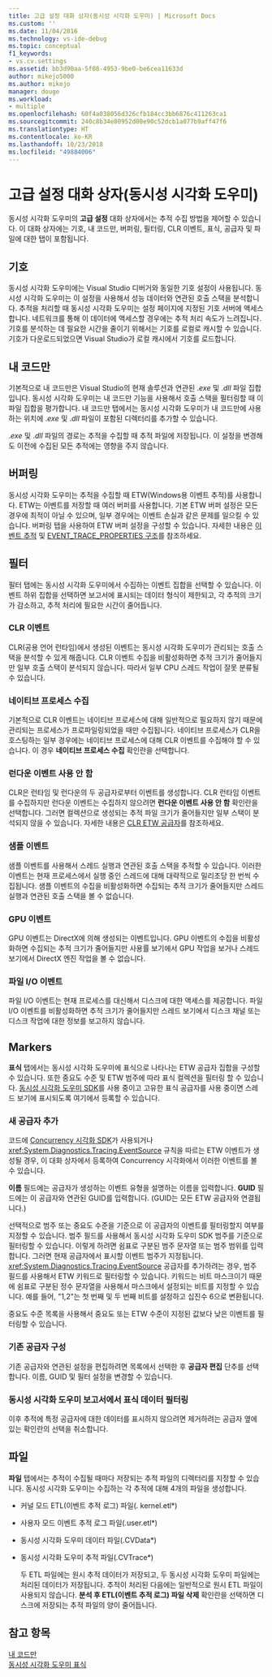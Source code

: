 ```yaml
---
title: 고급 설정 대화 상자(동시성 시각화 도우미) | Microsoft Docs
ms.custom: ''
ms.date: 11/04/2016
ms.technology: vs-ide-debug
ms.topic: conceptual
f1_keywords:
- vs.cv.settings
ms.assetid: bb3d90aa-5f08-4953-9be0-be6cea11633d
author: mikejo5000
ms.author: mikejo
manager: douge
ms.workload:
- multiple
ms.openlocfilehash: 60f4a038056d326cfb184cc3bb6876c411263ca1
ms.sourcegitcommit: 240c8b34e80952d00e90c52dcb1a077b9aff47f6
ms.translationtype: HT
ms.contentlocale: ko-KR
ms.lasthandoff: 10/23/2018
ms.locfileid: "49884006"
---
```

# <a name="advanced-settings-dialog-box-concurrency-visualizer"></a>고급 설정 대화 상자(동시성 시각화 도우미)
동시성 시각화 도우미의 **고급 설정** 대화 상자에서는 추적 수집 방법을 제어할 수 있습니다.  이 대화 상자에는 기호, 내 코드만, 버퍼링, 필터링, CLR 이벤트, 표식, 공급자 및 파일에 대한 탭이 포함됩니다.  
  
## <a name="symbols"></a>기호  
 동시성 시각화 도우미에는 Visual Studio 디버거와 동일한 기호 설정이 사용됩니다. 동시성 시각화 도우미는 이 설정을 사용해서 성능 데이터와 연관된 호출 스택을 분석합니다.  추적을 처리할 때 동시성 시각화 도우미는 설정 페이지에 지정된 기호 서버에 액세스합니다.  네트워크를 통해 이 데이터에 액세스할 경우에는 추적 처리 속도가 느려집니다.  기호를 분석하는 데 필요한 시간을 줄이기 위해서는 기호를 로컬로 캐시할 수 있습니다. 기호가 다운로드되었으면 Visual Studio가 로컬 캐시에서 기호를 로드합니다.  
  
## <a name="just-my-code"></a>내 코드만  
 기본적으로 내 코드만은 Visual Studio의 현재 솔루션과 연관된 .*exe* 및 .*dll* 파일 집합입니다. 동시성 시각화 도우미는 내 코드만 기능을 사용해서 호출 스택을 필터링할 때 이 파일 집합을 평가합니다. 내 코드만 탭에서는 동시성 시각화 도우미가 내 코드만에 사용하는 위치에 .*exe* 및 .*dll* 파일이 포함된 디렉터리를 추가할 수 있습니다.  
  
 .*exe* 및 .*dll* 파일의 경로는 추적을 수집할 때 추적 파일에 저장됩니다.  이 설정을 변경해도 이전에 수집된 모든 추적에는 영향을 주지 않습니다.  
  
## <a name="buffering"></a>버퍼링  
 동시성 시각화 도우미는 추적을 수집할 때 ETW(Windows용 이벤트 추적)를 사용합니다.  ETW는 이벤트를 저장할 때 여러 버퍼를 사용합니다.  기본 ETW 버퍼 설정은 모든 경우에 최적이 아닐 수 있으며, 일부 경우에는 이벤트 손실과 같은 문제를 일으킬 수 있습니다.  버퍼링 탭을 사용하여 ETW 버퍼 설정을 구성할 수 있습니다. 자세한 내용은 [이벤트 추적](http://go.microsoft.com/fwlink/?LinkId=234579) 및 [EVENT_TRACE_PROPERTIES 구조](http://go.microsoft.com/fwlink/?LinkId=234580)를 참조하세요.  
  
## <a name="filter"></a>필터  
 필터 탭에는 동시성 시각화 도우미에서 수집하는 이벤트 집합을 선택할 수 있습니다. 이벤트 하위 집합을 선택하면 보고서에 표시되는 데이터 형식이 제한되고, 각 추적의 크기가 감소하고, 추적 처리에 필요한 시간이 줄어듭니다.  
  
### <a name="clr-events"></a>CLR 이벤트  
 CLR(공용 언어 런타임)에서 생성된 이벤트는 동시성 시각화 도우미가 관리되는 호출 스택을 분석할 수 있게 해줍니다.  CLR 이벤트 수집을 비활성화하면 추적 크기가 줄어들지만 일부 호출 스택이 분석되지 않습니다.  따라서 일부 CPU 스레드 작업이 잘못 분류될 수 있습니다.  
  
### <a name="collect-for-native-processes"></a>네이티브 프로세스 수집  
 기본적으로 CLR 이벤트는 네이티브 프로세스에 대해 일반적으로 필요하지 않기 때문에 관리되는 프로세스가 프로파일링되었을 때만 수집됩니다.  네이티브 프로세스가 CLR을 호스팅하는 일부 경우에는 네이티브 프로세스에 대해 CLR 이벤트를 수집해야 할 수 있습니다.  이 경우 **네이티브 프로세스 수집** 확인란을 선택합니다.  
  
### <a name="disable-rundown-events"></a>런다운 이벤트 사용 안 함  
 CLR은 런타임 및 런다운의 두 공급자로부터 이벤트를 생성합니다.  CLR 런타임 이벤트를 수집하지만 런다운 이벤트는 수집하지 않으려면 **런다운 이벤트 사용 안 함** 확인란을 선택합니다.  그러면 컬렉션으로 생성되는 추적 파일 크기가 줄어들지만 일부 스택이 분석되지 않을 수 있습니다. 자세한 내용은 [CLR ETW 공급자](/dotnet/framework/performance/clr-etw-providers)를 참조하세요.  
  
### <a name="sample-events"></a>샘플 이벤트  
 샘플 이벤트를 사용해서 스레드 실행과 연관된 호출 스택을 추적할 수 있습니다. 이러한 이벤트는 현재 프로세스에서 실행 중인 스레드에 대해 대략적으로 밀리초당 한 번씩 수집됩니다. 샘플 이벤트의 수집을 비활성화하면 수집되는 추적 크기가 줄어들지만 스레드 실행과 연관된 호출 스택을 볼 수 없습니다.  
  
### <a name="gpu-events"></a>GPU 이벤트  
 GPU 이벤트는 DirectX에 의해 생성되는 이벤트입니다. GPU 이벤트의 수집을 비활성화하면 수집되는 추적 크기가 줄어들지만 사용률 보기에서 GPU 작업을 보거나 스레드 보기에서 DirectX 엔진 작업을 볼 수 없습니다.  
  
### <a name="file-io-events"></a>파일 I/O 이벤트  
 파일 I/O 이벤트는 현재 프로세스를 대신해서 디스크에 대한 액세스를 제공합니다.  파일 I/O 이벤트를 비활성화하면 추적 크기가 줄어들지만 스레드 보기에서 디스크 채널 또는 디스크 작업에 대한 정보를 보고하지 않습니다.  
  
## <a name="markers"></a>Markers  
 **표식** 탭에서는 동시성 시각화 도우미에 표식으로 나타나는 ETW 공급자 집합을 구성할 수 있습니다.  또한 중요도 수준 및 ETW 범주에 따라 표식 컬렉션을 필터링 할 수 있습니다.  [동시성 시각화 도우미 SDK](../profiling/concurrency-visualizer-sdk.md)를 사용 중이고 고유한 표식 공급자를 사용 중이면 스레드 보기에 표시되도록 여기에서 등록할 수 있습니다.  
  
### <a name="add-a-new-provider"></a>새 공급자 추가  
 코드에 [Concurrency 시각화 SDK](../profiling/concurrency-visualizer-sdk.md)가 사용되거나 <xref:System.Diagnostics.Tracing.EventSource> 규칙을 따르는 ETW 이벤트가 생성될 경우, 이 대화 상자에서 등록하여 Concurrency 시각화에서 이러한 이벤트를 볼 수 있습니다.  
  
 **이름** 필드에는 공급자가 생성하는 이벤트 유형을 설명하는 이름을 입력합니다.  **GUID** 필드에는 이 공급자와 연관된 GUID를 입력합니다. (GUID는 모든 ETW 공급자와 연결됩니다.)  
  
 선택적으로 범주 또는 중요도 수준을 기준으로 이 공급자의 이벤트를 필터링할지 여부를 지정할 수 있습니다.  범주 필드를 사용해서 동시성 시각화 도우미 SDK 범주를 기준으로 필터링할 수 있습니다.  이렇게 하려면 쉼표로 구분된 범주 문자열 또는 범주 범위를 입력합니다.  그러면 현재 공급자에서 표시할 이벤트 범주가 지정됩니다.  <xref:System.Diagnostics.Tracing.EventSource> 공급자를 추가하려는 경우, 범주 필드를 사용해서 ETW 키워드로 필터링할 수 있습니다.  키워드는 비트 마스크이기 때문에 쉼표로 구분된 정수 문자열을 사용해서 마스크에서 설정되는 비트를 지정할 수 있습니다. 예를 들어, "1,2"는 첫 번째 및 두 번째 비트를 설정하고 십진수 6으로 변환됩니다.  
  
 중요도 수준 목록을 사용해서 중요도 또는 ETW 수준이 지정된 값보다 낮은 이벤트를 필터링할 수 있습니다.  
  
### <a name="configure-an-existing-provider"></a>기존 공급자 구성  
 기존 공급자와 연관된 설정을 편집하려면 목록에서 선택한 후 **공급자 편집** 단추를 선택합니다.  이름, GUID 및 필터 설정을 변경할 수 있습니다.  
  
### <a name="filter-marker-data-out-of-concurrency-visualizer-reports"></a>동시성 시각화 도우미 보고서에서 표식 데이터 필터링  
 이후 추적에 특정 공급자에 대한 데이터를 표시하지 않으려면 제거하려는 공급자 옆에 있는 확인란의 선택을 취소합니다.  
  
## <a name="files"></a>파일  
 **파일** 탭에서는 추적이 수집될 때마다 저장되는 추적 파일의 디렉터리를 지정할 수 있습니다.  동시성 시각화 도우미는 수집하는 각 추적에 대해 4개의 파일을 생성합니다.  
  
- 커널 모드 ETL(이벤트 추적 로그) 파일(<em>.</em> kernel.etl*)  
  
- 사용자 모드 이벤트 추적 로그 파일(<em>.</em>user.etl*)  
  
- 동시성 시각화 도우미 데이터 파일(<em>.</em>CVData*)  
  
- 동시성 시각화 도우미 추적 파일(<em>.</em>CVTrace*)  
  
  두 ETL 파일에는 원시 추적 데이터가 저장되고, 두 동시성 시각화 도우미 파일에는 처리된 데이터가 저장됩니다.  추적이 처리된 다음에는 일반적으로 원시 ETL 파일이 사용되지 않습니다.  **분석 후 ETL(이벤트 추적 로그) 파일 삭제** 확인란을 선택하면 디스크에 저장되는 추적 파일의 양이 줄어듭니다.  
  
## <a name="see-also"></a>참고 항목  
 [내 코드만](../profiling/just-my-code-threads-view.md)   
 [동시성 시각화 도우미 표식](../profiling/concurrency-visualizer-markers.md)